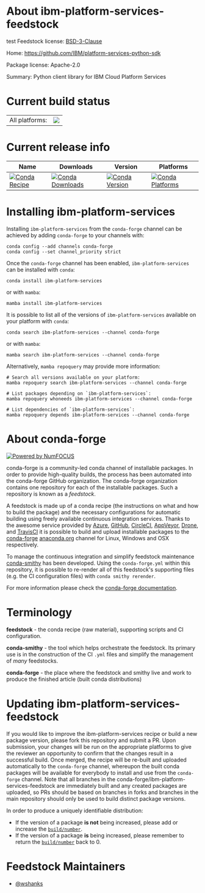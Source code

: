 About ibm-platform-services-feedstock
=====================================

test
Feedstock license: [BSD-3-Clause](https://github.com/conda-forge/ibm-platform-services-feedstock/blob/main/LICENSE.txt)

Home: https://github.com/IBM/platform-services-python-sdk

Package license: Apache-2.0

Summary: Python client library for IBM Cloud Platform Services

Current build status
====================


<table><tr><td>All platforms:</td>
    <td>
      <a href="https://dev.azure.com/conda-forge/feedstock-builds/_build/latest?definitionId=18177&branchName=main">
        <img src="https://dev.azure.com/conda-forge/feedstock-builds/_apis/build/status/ibm-platform-services-feedstock?branchName=main">
      </a>
    </td>
  </tr>
</table>

Current release info
====================

| Name | Downloads | Version | Platforms |
| --- | --- | --- | --- |
| [![Conda Recipe](https://img.shields.io/badge/recipe-ibm--platform--services-green.svg)](https://anaconda.org/conda-forge/ibm-platform-services) | [![Conda Downloads](https://img.shields.io/conda/dn/conda-forge/ibm-platform-services.svg)](https://anaconda.org/conda-forge/ibm-platform-services) | [![Conda Version](https://img.shields.io/conda/vn/conda-forge/ibm-platform-services.svg)](https://anaconda.org/conda-forge/ibm-platform-services) | [![Conda Platforms](https://img.shields.io/conda/pn/conda-forge/ibm-platform-services.svg)](https://anaconda.org/conda-forge/ibm-platform-services) |

Installing ibm-platform-services
================================

Installing `ibm-platform-services` from the `conda-forge` channel can be achieved by adding `conda-forge` to your channels with:

```
conda config --add channels conda-forge
conda config --set channel_priority strict
```

Once the `conda-forge` channel has been enabled, `ibm-platform-services` can be installed with `conda`:

```
conda install ibm-platform-services
```

or with `mamba`:

```
mamba install ibm-platform-services
```

It is possible to list all of the versions of `ibm-platform-services` available on your platform with `conda`:

```
conda search ibm-platform-services --channel conda-forge
```

or with `mamba`:

```
mamba search ibm-platform-services --channel conda-forge
```

Alternatively, `mamba repoquery` may provide more information:

```
# Search all versions available on your platform:
mamba repoquery search ibm-platform-services --channel conda-forge

# List packages depending on `ibm-platform-services`:
mamba repoquery whoneeds ibm-platform-services --channel conda-forge

# List dependencies of `ibm-platform-services`:
mamba repoquery depends ibm-platform-services --channel conda-forge
```


About conda-forge
=================

[![Powered by
NumFOCUS](https://img.shields.io/badge/powered%20by-NumFOCUS-orange.svg?style=flat&colorA=E1523D&colorB=007D8A)](https://numfocus.org)

conda-forge is a community-led conda channel of installable packages.
In order to provide high-quality builds, the process has been automated into the
conda-forge GitHub organization. The conda-forge organization contains one repository
for each of the installable packages. Such a repository is known as a *feedstock*.

A feedstock is made up of a conda recipe (the instructions on what and how to build
the package) and the necessary configurations for automatic building using freely
available continuous integration services. Thanks to the awesome service provided by
[Azure](https://azure.microsoft.com/en-us/services/devops/), [GitHub](https://github.com/),
[CircleCI](https://circleci.com/), [AppVeyor](https://www.appveyor.com/),
[Drone](https://cloud.drone.io/welcome), and [TravisCI](https://travis-ci.com/)
it is possible to build and upload installable packages to the
[conda-forge](https://anaconda.org/conda-forge) [anaconda.org](https://anaconda.org/)
channel for Linux, Windows and OSX respectively.

To manage the continuous integration and simplify feedstock maintenance
[conda-smithy](https://github.com/conda-forge/conda-smithy) has been developed.
Using the ``conda-forge.yml`` within this repository, it is possible to re-render all of
this feedstock's supporting files (e.g. the CI configuration files) with ``conda smithy rerender``.

For more information please check the [conda-forge documentation](https://conda-forge.org/docs/).

Terminology
===========

**feedstock** - the conda recipe (raw material), supporting scripts and CI configuration.

**conda-smithy** - the tool which helps orchestrate the feedstock.
                   Its primary use is in the construction of the CI ``.yml`` files
                   and simplify the management of *many* feedstocks.

**conda-forge** - the place where the feedstock and smithy live and work to
                  produce the finished article (built conda distributions)


Updating ibm-platform-services-feedstock
========================================

If you would like to improve the ibm-platform-services recipe or build a new
package version, please fork this repository and submit a PR. Upon submission,
your changes will be run on the appropriate platforms to give the reviewer an
opportunity to confirm that the changes result in a successful build. Once
merged, the recipe will be re-built and uploaded automatically to the
`conda-forge` channel, whereupon the built conda packages will be available for
everybody to install and use from the `conda-forge` channel.
Note that all branches in the conda-forge/ibm-platform-services-feedstock are
immediately built and any created packages are uploaded, so PRs should be based
on branches in forks and branches in the main repository should only be used to
build distinct package versions.

In order to produce a uniquely identifiable distribution:
 * If the version of a package **is not** being increased, please add or increase
   the [``build/number``](https://docs.conda.io/projects/conda-build/en/latest/resources/define-metadata.html#build-number-and-string).
 * If the version of a package **is** being increased, please remember to return
   the [``build/number``](https://docs.conda.io/projects/conda-build/en/latest/resources/define-metadata.html#build-number-and-string)
   back to 0.

Feedstock Maintainers
=====================

* [@wshanks](https://github.com/wshanks/)

